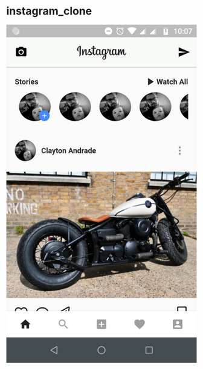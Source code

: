 # instagram_clone

![alt text](https://github.com/ClaytonAndrade/insta_clone/blob/master/screen/screen_insta.jpeg)
